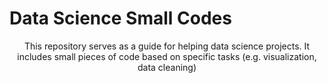 # Data Science Small Codes

<p align="center">This repository serves as a guide for helping data science projects. It includes small pieces of code based on specific tasks (e.g. visualization, data cleaning)</p>
